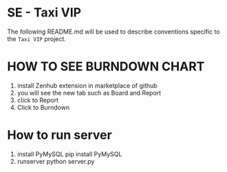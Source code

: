 # SE - Taxi VIP

The following README.md will be used to describe conventions specific to the `Taxi VIP` project.

# HOW TO SEE BURNDOWN CHART
1. install Zenhub extension in marketplace of github
2. you will see the new tab such as Board and Report
3. click to Report 
4. Click to Burndown

# How to run server
1. install PyMySQL pip install PyMySQL
2. runserver python server.py
